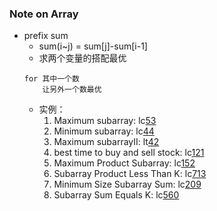 ### Note on Array

* prefix sum
    * sum(i~j) = sum[j]-sum[i-1]
    * 求两个变量的搭配最优
    ```
    for 其中一个数
        让另外一个数最优
    ```
    * 实例：
        1. Maximum subarray: lc[53](src/lc53.py) 
        2. Minimum subarray: lc[44](src/lc44.py)
        3. Maximum subarrayII: lt[42](src/lt42.py)
        4. best time to buy and sell stock: lc[121](src/lc121.py)
        5. Maximum Product Subarray: lc[152](src/lc152.py)
        6. Subarray Product Less Than K: lc[713](src/lc713.py)
        7. Minimum Size Subarray Sum: lc[209](src/lc209.py)
        8. Subarray Sum Equals K: lc[560](src/lc560.py)
    